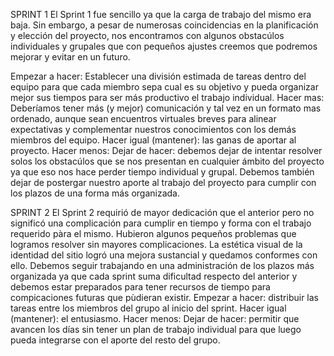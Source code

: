 SPRINT 1
El Sprint 1 fue sencillo ya que la carga de trabajo del mismo era baja. Sin embargo, a pesar de numerosas coincidencias en la planificación y elección del proyecto, nos encontramos con algunos obstacúlos individuales y grupales que con pequeños ajustes creemos que podremos mejorar y evitar en un futuro. 

Empezar a hacer: Establecer una división estimada de tareas dentro del equipo para que cada miembro sepa cual es su objetivo y pueda organizar mejor sus tiempos para ser más productivo el trabajo individual.
Hacer mas: Deberíamos tener más (y mejor) comunicación y tal vez en un formato mas ordenado, aunque sean encuentros virtuales breves para alinear expectativas y complementar nuestros conocimientos con los demás miembros del equipo.
Hacer igual (mantener): las ganas de aportar al proyecto.
Hacer menos: 
Dejar de hacer: debemos dejar de intentar resolver solos los obstacúlos que se nos presentan en cualquier ámbito del proyecto ya que eso nos hace perder tiempo individual y grupal. Debemos también dejar de postergar nuestro aporte al trabajo del proyecto para cumplir con los plazos de una forma más organizada.

SPRINT 2
El Sprint 2 requirió de mayor dedicación que el anterior pero no significó una complicación para cumplir en tiempo y forma con el trabajo requerido pàra el mismo. Hubieron algunos pequeños problemas que logramos resolver sin mayores complicaciones.  La estética visual de la identidad del sitio logró una mejora sustancial y quedamos conformes con ello.
Debemos seguir trabajando en una administración de los plazos más organizada ya que cada sprint suma dificultad respecto del anterior y debemos estar preparados para tener recursos de tiempo para compicaciones futuras que pùdieran existir.
Empezar a hacer: distribuir las tareas entre los miembros del grupo al inicio del sprint.
Hacer igual (mantener): el entusiasmo.
Hacer menos: 
Dejar de hacer: permitir que avancen los días sin tener un plan de trabajo individual para que luego pueda integrarse con el aporte del resto del grupo.